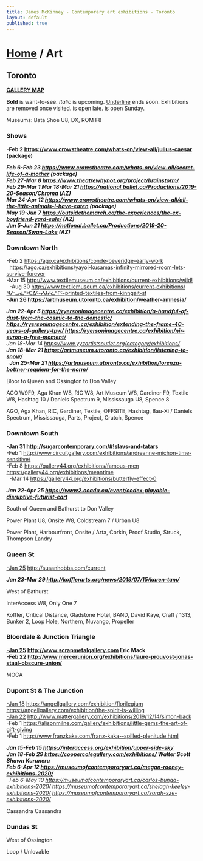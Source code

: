 ```yaml
---
title: James McKinney - Contemporary art exhibitions - Toronto
layout: default
published: true
---
```


# [Home](/) / Art

## Toronto

**[GALLERY MAP](https://www.google.com/maps/d/u/0/edit?mid=1sMiga7vQsqWdqEVQCqHsxjX2jeU)**

<span class="glyphicon glyphicon-info-sign" aria-hidden="true"></span> <strong>Bold</strong> is want-to-see. <em>Italic</em> is upcoming. <u>Underline</u> ends soon. Exhibitions are removed once visited. <span class="glyphicon glyphicon-time" aria-hidden="true"></span> is open late. <span class="glyphicon glyphicon-calendar" aria-hidden="true"></span> is open Sunday.

<span class="glyphicon glyphicon-calendar" aria-hidden="true"></span> <span class="glyphicon glyphicon-time" aria-hidden="true"></span> Museums: Bata Shoe U8, DX, ROM F8

### Shows

**-Feb 2 <https://www.crowstheatre.com/whats-on/view-all/julius-caesar> (package)**  

_**Feb 6-Feb 23 <https://www.crowstheatre.com/whats-on/view-all/secret-life-of-a-mother> (package)**_  
_**Feb 27-Mar 8 <https://www.theatrewhynot.org/project/brainstorm/>**_  
_**Feb 29-Mar 1 Mar 18-Mar 21 <https://national.ballet.ca/Productions/2019-20-Season/Chroma> (AZ)**_  
_**Mar 24-Apr 12 <https://www.crowstheatre.com/whats-on/view-all/all-the-little-animals-i-have-eaten> (package)**_  
_**May 19-Jun 7 <https://outsidethemarch.ca/the-experiences/the-ex-boyfriend-yard-sale/> (AZ)**_  
_**Jun 5-Jun 21 <https://national.ballet.ca/Productions/2019-20-Season/Swan-Lake> (AZ)**_  

### Downtown North

-Feb 2 <https://ago.ca/exhibitions/conde-beveridge-early-work>  
  <https://ago.ca/exhibitions/yayoi-kusamas-infinity-mirrored-room-lets-survive-forever>  
-Mar 15 <http://www.textilemuseum.ca/exhibitions/current-exhibitions/wild!>  
  -Aug 30 <http://www.textilemuseum.ca/exhibitions/current-exhibitions/ᖃᓪᓗᓈᖅᑕᐃᑦ-ᓯᑯᓯᓛᕐᒥᑦ-printed-textiles-from-kinngait-st>  
**-Jun 26 <https://artmuseum.utoronto.ca/exhibition/weather-amnesia/>**  

_**Jan 22-Apr 5 <https://ryersonimagecentre.ca/exhibition/a-handful-of-dust-from-the-cosmic-to-the-domestic/> <https://ryersonimagecentre.ca/exhibition/extending-the-frame-40-years-of-gallery-tpw/> <https://ryersonimagecentre.ca/exhibition/nir-evron-a-free-moment/>**_  
_Jan 18-Mar 14 <https://www.yyzartistsoutlet.org/category/exhibitions/>_  
_**Jan 18-Mar 21 <https://artmuseum.utoronto.ca/exhibition/listening-to-snow/>**_  
  _**Jan 25-Mar 21 <https://artmuseum.utoronto.ca/exhibition/lorenza-bottner-requiem-for-the-norm/>**_  

<span class="glyphicon glyphicon-info-sign" aria-hidden="true"></span> Bloor to Queen and Ossington to Don Valley

<span class="glyphicon glyphicon-time" aria-hidden="true"></span> AGO W9F9, Aga Khan W8, RIC W8, Art Museum W8, Gardiner F9, Textile W8, Hashtag 10 / Daniels Spectrum 9, Mississauga U8, Spence 8

<span class="glyphicon glyphicon-calendar" aria-hidden="true"></span> AGO, Aga Khan, RIC, Gardiner, Textile, OFFSITE, Hashtag, Bau-Xi / Daniels Spectrum, Mississauga, Parts, Project, Crutch, Spence

### Downtown South

**-Jan 31 <http://sugarcontemporary.com/#!slavs-and-tatars>**  
-Feb 1 <http://www.circuitgallery.com/exhibitions/andreanne-michon-time-sensitive/>  
-Feb 8 <https://gallery44.org/exhibitions/famous-men> <https://gallery44.org/exhibitions/meantime>  
  -Mar 14 <https://gallery44.org/exhibitions/butterfly-effect-0>  

_**Jan 22-Apr 25 <https://www2.ocadu.ca/event/codex-playable-disruptive-futurist-eart>**_  

<span class="glyphicon glyphicon-info-sign" aria-hidden="true"></span> South of Queen and Bathurst to Don Valley

<span class="glyphicon glyphicon-time" aria-hidden="true"></span> Power Plant U8, Onsite W8, Coldstream 7 / Urban U8

<span class="glyphicon glyphicon-calendar" aria-hidden="true"></span> Power Plant, Harbourfront, Onsite / Arta, Corkin, Proof Studio, Struck, Thompson Landry

### Queen St

<u>-Jan 25</u> <http://susanhobbs.com/current>  

_**Jan 23-Mar 29 <http://kofflerarts.org/news/2019/07/15/karen-tam/>**_  

<span class="glyphicon glyphicon-info-sign" aria-hidden="true"></span> West of Bathurst

<span class="glyphicon glyphicon-time" aria-hidden="true"></span> InterAccess W8, Only One 7

<span class="glyphicon glyphicon-calendar" aria-hidden="true"></span> Koffler, Critical Distance, Gladstone Hotel, BAND, David Kaye, Craft / 1313, Bunker 2, Loop Hole, Northern, Nuvango, Propeller

### Bloordale & Junction Triangle

**<u>-Jan 25</u> <http://www.scrapmetalgallery.com> Eric Mack**  
**-Feb 22 <http://www.mercerunion.org/exhibitions/laure-prouvost-jonas-staal-obscure-union/>**  

<span class="glyphicon glyphicon-calendar" aria-hidden="true"></span> MOCA

### Dupont St & The Junction

<u>-Jan 18</u> <https://angellgallery.com/exhibition/florilegium> <https://angellgallery.com/exhibition/the-spirit-is-willing>  
<u>-Jan 22</u> <http://www.mattergallery.com/exhibitions/2019/12/14/simon-back>  
-Feb 1 <https://alisonmilne.com/gallery/exhibitions/little-gems-the-art-of-gift-giving>  
-Feb 1 <http://www.franzkaka.com/franz-kaka--spilled-plenitude.html>  

_**Jan 15-Feb 15 <https://interaccess.org/exhibition/upper-side-sky>**_  
_**Jan 18-Feb 29 <https://coopercolegallery.com/exhibitions/> Walter Scott Shawn Kuruneru**_  
_**Feb 6-Apr 12 <https://museumofcontemporaryart.ca/megan-rooney-exhibitions-2020/>**_  
  _Feb 6-May 10 <https://museumofcontemporaryart.ca/carlos-bunga-exhibitions-2020/> <https://museumofcontemporaryart.ca/shelagh-keeley-exhibitions-2020/> <https://museumofcontemporaryart.ca/sarah-sze-exhibitions-2020/>_  

<span class="glyphicon glyphicon-calendar" aria-hidden="true"></span> Cassandra Cassandra

### Dundas St

<span class="glyphicon glyphicon-info-sign" aria-hidden="true"></span> West of Ossington

<span class="glyphicon glyphicon-calendar" aria-hidden="true"></span> Loop / Unlovable

